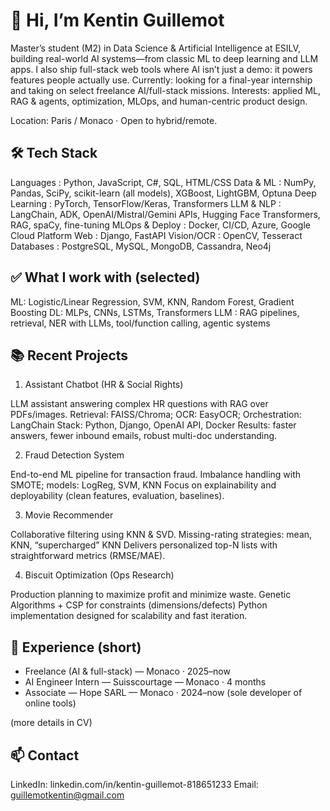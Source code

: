 # 👋 Hi, I’m Kentin Guillemot

Master’s student (M2) in Data Science & Artificial Intelligence at ESILV, building real-world AI systems—from classic ML to deep learning and LLM apps. I also ship full-stack web tools where AI isn’t just a demo: it powers features people actually use.
Currently: looking for a final-year internship and taking on select freelance AI/full-stack missions.
Interests: applied ML, RAG & agents, optimization, MLOps, and human-centric product design.

Location: Paris / Monaco · Open to hybrid/remote.

## 🛠️ Tech Stack

Languages : Python, JavaScript, C#, SQL, HTML/CSS
Data & ML : NumPy, Pandas, SciPy, scikit-learn (all models), XGBoost, LightGBM, Optuna
Deep Learning : PyTorch, TensorFlow/Keras, Transformers
LLM & NLP : LangChain, ADK, OpenAI/Mistral/Gemini APIs, Hugging Face Transformers, RAG, spaCy, fine-tuning
MLOps & Deploy : Docker, CI/CD, Azure, Google Cloud Platform
Web : Django, FastAPI
Vision/OCR : OpenCV, Tesseract
Databases : PostgreSQL, MySQL, MongoDB, Cassandra, Neo4j

## ✅ What I work with (selected)

ML: Logistic/Linear Regression, SVM, KNN, Random Forest, Gradient Boosting
DL: MLPs, CNNs, LSTMs, Transformers
LLM : RAG pipelines, retrieval, NER with LLMs, tool/function calling, agentic systems

## 📚 Recent Projects
1) Assistant Chatbot (HR & Social Rights)

LLM assistant answering complex HR questions with RAG over PDFs/images.
Retrieval: FAISS/Chroma; OCR: EasyOCR; Orchestration: LangChain
Stack: Python, Django, OpenAI API, Docker
Results: faster answers, fewer inbound emails, robust multi-doc understanding.

2) Fraud Detection System

End-to-end ML pipeline for transaction fraud.
Imbalance handling with SMOTE; models: LogReg, SVM, KNN
Focus on explainability and deployability (clean features, evaluation, baselines).

3) Movie Recommender

Collaborative filtering using KNN & SVD.
Missing-rating strategies: mean, KNN, “supercharged” KNN
Delivers personalized top-N lists with straightforward metrics (RMSE/MAE).

4) Biscuit Optimization (Ops Research)

Production planning to maximize profit and minimize waste.
Genetic Algorithms + CSP for constraints (dimensions/defects)
Python implementation designed for scalability and fast iteration.

## 💼 Experience (short)

- Freelance (AI & full-stack) — Monaco · 2025–now
- AI Engineer Intern — Suisscourtage — Monaco · 4 months
- Associate — Hope SARL — Monaco · 2024–now (sole developer of online tools)

(more details in CV)

## 📫 Contact

LinkedIn: linkedin.com/in/kentin-guillemot-818651233
Email: guillemotkentin@gmail.com

